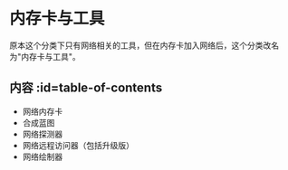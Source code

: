 # 内存卡与工具

原本这个分类下只有网络相关的工具，但在内存卡加入网络后，这个分类改名为"内存卡与工具"。  

## 内容 :id=table-of-contents

- 网络内存卡
- 合成蓝图
- 网络探测器
- 网络远程访问器（包括升级版）
- 网络绘制器
